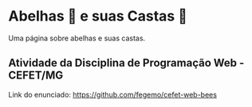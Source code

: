 # Abelhas 🐝 e suas Castas 🍯
Uma página sobre abelhas e suas castas.

## Atividade da Disciplina de Programação Web - CEFET/MG

Link do enunciado: https://github.com/fegemo/cefet-web-bees

